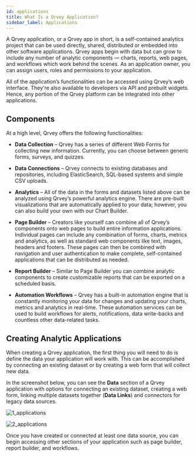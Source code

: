 ```yaml
---
id: applications
title: What Is a Qrvey Application? 
sidebar_label: Applications
---
```


<div style={{textAlign: "justify"}}>

A Qrvey application, or a Qrvey app in short, is a self-contained analytics project that can be used  directly, shared, distributed or embedded into other software applications.  Qrvey apps begin with data but can grow to include any number of analytic components —   charts, reports, web pages, and workflows which work behind the scenes. As an application owner, you can assign users, roles and permissions to your application.

All of the application’s functionalities can be accessed using Qrvey’s web interface. They're also available to developers via API and prebuilt widgets. Hence, any portion of the Qrvey platform can be integrated into other applications.

## Components
At a high level, Qrvey offers the following functionalities:

* **Data Collection** – Qrvey has a series of different Web Forms for collecting new information. Currently, you can choose between generic forms, surveys, and quizzes.

* **Data Connections** – Qrvey connects to existing databases and repositories, including ElasticSearch, SQL-based systems and simple CSV uploads.

* **Analytics** – All of the data in the forms and datasets listed above can be analyzed using Qrvey’s powerful analytics engine. There are pre-built visualizations that are automatically applied to your data; however, you can also build your own with our Chart Builder.

* **Page Builder** – Creators like yourself can combine all of Qrvey’s components onto web pages to build entire information applications. Individual pages can include any combination of forms, charts, metrics and analytics, as well as standard web components like text, images, headers and footers. These pages can then be combined with navigation and user authentication to make complete, self-contained applications that can be distributed as needed.

* **Report Builder** – Similar to Page Builder you can combine analytic components to create customizable reports that can be exported on a scheduled basis.

* **Automation Workflows** – Qrvey has a built-in automation engine that is constantly monitoring your data for changes and updating your charts, metrics and analytics in real-time. These automation services can be used to build workflows for alerts, notifications, data write-backs and countless other data-related tasks.

## Creating Analytic Applications
When creating a Qrvey application, the first thing you will need to do is define the data your application will work with. This can be accomplished by connecting an existing dataset or by creating a web form that will collect new data.  

In the screenshot below, you can see the **Data** section of a Qrvey application with options for connecting an existing dataset, creating a web form, linking multiple datasets together (**Data Links**) and connectors for legacy data sources. 

![1_applications](https://s3.amazonaws.com/cdn.qrvey.com/documentation_assets/ui-docs/basics/3.4_applications/1.png#thumbnail-60)

![2_applications](https://s3.amazonaws.com/cdn.qrvey.com/documentation_assets/ui-docs/basics/3.4_applications/2.png#thumbnail-60)

Once you have created or connected at least one data source, you can begin accessing other sections of your application such as page builder, report builder, and workflows.

</div>